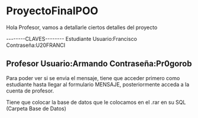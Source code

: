 # ProyectoFinalPOO

Hola Profesor, vamos a detallarle ciertos detalles del proyecto

--------CLAVES--------
Estudiante
Usuario:Francisco
Contraseña:U20FRANCI

Profesor
Usuario:Armando
Contraseña:Pr0gorob
-----------------------

Para poder ver si se envia el mensaje, tiene que acceder primero como estudiante hasta llegar al formulario MENSAJE, posteriormente acceda a la cuenta de profesor.

Tiene que colocar la base de datos que le colocamos en el .rar en su SQL (Carpeta Base de Datos)
